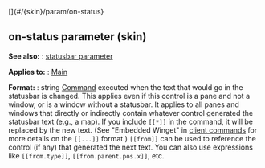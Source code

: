 []{#/{skin}/param/on-status}
  ## on-status parameter (skin)
  **See also:**
  :   [statusbar parameter](ref/%7Bskin%7D/param/statusbar)
  <!-- -->
  **Applies to:**
  :   [Main](ref/%7Bskin%7D/control/main)
  <!-- -->
  **Format:**
  :   string
  [Command](ref/%7Bskin%7D/commands) executed when the text that would go in
  the statusbar is changed. This applies even if this control is a pane
  and not a window, or is a window without a statusbar. It applies to all
  panes and windows that directly or indirectly contain whatever control
  generated the statusbar text (e.g., a map).
  If you include `[[*]]` in the command, it will be replaced by the new
  text. (See \"Embedded Winget\" in [client
  commands](ref/%7Bskin%7D/commands) for more details on the `[[...]]`
  format.)
  `[[from]]` can be used to reference the control (if any) that generated
  the next text. You can also use expressions like `[[from.type]]`,
  `[[from.parent.pos.x]]`, etc.